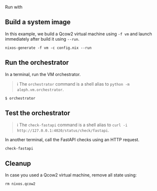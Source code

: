 Run with

## Build a system image

In this example, we build a Qcow2 virtual machine using `-f vm` and launch 
immediately after build it using `--run`.
```shell
nixos-generate -f vm -c config.nix --run
```

## Run the orchestrator

In a terminal, run the VM orchestrator.
> ℹ️ The `orchestrator` command is a shell alias to `python -m aleph.vm.orchestrator`.

```shell
$ orchestrator
```

## Test the orchestrator

> ℹ️ The `check-fastapi` command is a shell alias to `curl -i http://127.0.0.1:4020/status/check/fastapi`.

In another terminal, call the FastAPI checks using an HTTP request.
```shell
check-fastapi
````

## Cleanup

In case you used a Qcow2 virtual machine, remove all state using:
```shell
rm nixos.qcow2
```
